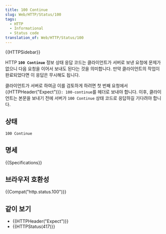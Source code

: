 ```yaml
---
title: 100 Continue
slug: Web/HTTP/Status/100
tags:
  - HTTP
  - Informational
  - Status code
translation_of: Web/HTTP/Status/100
---
```

{{HTTPSidebar}}

HTTP **`100 Continue`** 정보 상태 응답 코드는 클라이언트가 서버로 보낸 요청에 문제가 없으니 다음 요청을 이어서 보내도 된다는 것을 의미합니다. 만약 클라이언트의 작업이 완료되었다면 이 응답은 무시해도 됩니다.

클라이언트가 서버로 하여금 이를 검토하게 하려면 첫 번째 요청에서 {{HTTPHeader("Expect")}}`: 100-continue`를 헤더로 보내야 합니다. 이후, 클라이언트는 본문을 보내기 전에 서버가 `100 Continue` 상태 코드로 응답하길 기다려야 합니다.

## 상태

```
100 Continue
```

## 명세

{{Specifications}}

## 브라우저 호환성

{{Compat("http.status.100")}}

## 같이 보기

- {{HTTPHeader("Expect")}}
- {{HTTPStatus(417)}}
